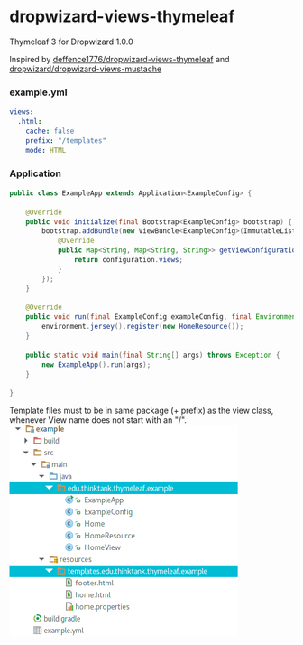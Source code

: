# dropwizard-views-thymeleaf
Thymeleaf 3 for Dropwizard 1.0.0

Inspired by [deffence1776/dropwizard-views-thymeleaf](https://github.com/deffence1776/dropwizard-views-thymeleaf) and [dropwizard/dropwizard-views-mustache](https://github.com/dropwizard/dropwizard/tree/master/dropwizard-views-mustache)

### example.yml
```yml
views:
  .html:
    cache: false
    prefix: "/templates"
    mode: HTML

```
### Application
```java
public class ExampleApp extends Application<ExampleConfig> {

    @Override
    public void initialize(final Bootstrap<ExampleConfig> bootstrap) {
        bootstrap.addBundle(new ViewBundle<ExampleConfig>(ImmutableList.of(new ThymeleafViewRenderer())) {
            @Override
            public Map<String, Map<String, String>> getViewConfiguration(final ExampleConfig configuration) {
                return configuration.views;
            }
        });
    }

    @Override
    public void run(final ExampleConfig exampleConfig, final Environment environment) {
        environment.jersey().register(new HomeResource());
    }

    public static void main(final String[] args) throws Exception {
        new ExampleApp().run(args);
    }

}

```

Template files must to be in same package (+ prefix) as the view class, whenever View name does not start with an "/".
![alt tag](.github/project.png)
